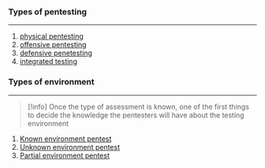 ### Types of pentesting
---
1. [physical pentesting](physical%20pentesting.md)
2. [offensive pentesting](offensive%20pentesting.md)
3. [defensive penetesting](defensive%20penetesting.md)
4. [integrated testing](integrated%20testing.md)


### Types of environment 
---
>[!info]
>Once the type of assessment is known, one of the first things to decide the knowledge the pentesters will have about the testing environment 

1. [Known environment pentest](Known%20environment%20pentest.md)
2. [Unknown environment pentest](Unknown%20environment%20pentest.md)
3. [Partial environment pentest](Partial%20environment%20pentest.md)